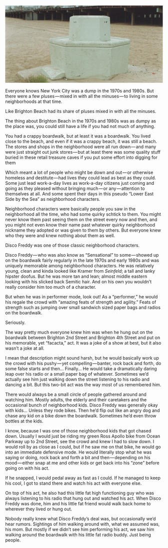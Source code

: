 <!-----
title: Disco Freddy Hated Kids on Bikes
description: About Disco Freddy — a neighborhood character in Brighton a Beach — who hated kids on bikes.
date: '2019-12-29T06:09:53.036Z'
slug: 3119ca8ab564
----->

![](../img/Disco-Freddy-Hated-Kids-on-Bikes.jpg)

Everyone knows New York City was a dump in the 1970s and 1980s. But there were a few pluses — mixed in with all the minuses — to living in some neighborhoods at that time.

Like Brighton Beach had its share of pluses mixed in with all the minuses.

The thing about Brighton Beach in the 1970s and 1980s was as dumpy as the place was, you could still have a life if you had not much of anything.

You had a crappy boardwalk, but at least it was a boardwalk. You lived close to the beach, and even if it was a crappy beach, it was still a beach. The stores and shops in the neighborhood were all run down — and many were just straight out junk stores — but at least there was some quality stuff buried in these retail treasure caves if you put some effort into digging for them

Which meant a lot of people who might be down and out — or otherwise homeless and destitute — had lives they could lead as best as they could. Some just lead work-a-day lives as work-a-day citizens just coming and going as they pleased without bringing much — or any — attention to themselves at all. And some spent their days in this pseudo “Lower East Side by the Sea” as neighborhood characters.

Neighborhood characters were basically people you saw in the neighborhood all the time, who had some quirky schtick to them. You might never know them past seeing them on the street every now and then, and you might not even know their name past whatever quirky neighborhood nickname they adopted or was given to them by others. But everyone knew who they were and knew nothing about them as well.

Disco Freddy was one of those classic neighborhood characters.

Disco Freddy — who was also know as “Sensational” to some — showed up on the boardwalk fairly regularly in the late 1970s and early 1980s and was uniquely memorable among neighborhood characters. He was relatively young, clean and kinda looked like Kramer from _Seinfeld_; a tall and lanky hipster doofus. But he was more tan and lean; almost middle eastern looking with his slicked back Semitic hair. And on his own you wouldn’t really consider him too much of a character.

But when he was in performer mode, look out! As a “performer,” he would his regale the crowd with “amazing feats of strength and agility.” Feats of strength such as jumping over small sandwich sized paper bags and radios on the boardwalk.

Seriously.

The way pretty much everyone knew him was when he hung out on the boardwalk between Brighton 2nd Street and Brighton 4th Street and put on his memorable, yet “facacta,” act. It was a joke of a show at best, but it also wasn’t a joke at all.

I mean that description might sound harsh, but he would basically work up the crowd with his pushy — yet compelling — banter, rock back and forth, do some false starts and then… Finally… He would take a dramatically daring leap over his radio or a small paper bag of whatever. Sometimes we’d actually see him just walking down the street listening to his radio and dancing a bit. But this two-bit act was the way most of us remembered him.

There would always be a small circle of people gathered around and watching him. Mostly adults, the elderly and their caretakers and the occasional bunch of neighborhood kids. Disco Freddy was generally okay with kids… Unless they rode bikes. Then he’d flip out like an angry dog and chase any kid on a bike down the boardwalk. Sometimes he’d even throw bottles at the kids.

I know, because I was one of those neighborhood kids that got chased down. Usually I would just be riding my green Ross Apollo bike from Ocean Parkway up to 2nd Street, see the crowd and knew I had to slow down. I would roll by as close as I could, but if he saw me on that bike, he would go into an immediate defensive mode. He would literally stop what he was saying or doing, rock back and forth a bit and then — depending on his mood — either snap at me and other kids or get back into his “zone” before going on with his act.

If he snapped, I would pedal away as fast as I could. If he managed to keep his cool, I got to stand there and watch his act with everyone else.

On top of his act, he also had this little fat high functioning guy who was always listening to his radio that hung out and watched his act. When Disco Freddy was done, him and his little fat friend would walk back home to wherever they lived or hung out.

Nobody really knew what Disco Freddy’s deal was, but occasionally we’d hear rumors. Sightings of him walking around with, what we assumed was, his mom. But mostly if we didn’t see him performing his act, we saw him walking around the boardwalk with his little fat radio buddy. Just being people.
